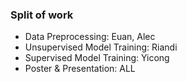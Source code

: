 ### Split of work
- Data Preprocessing: Euan, Alec
- Unsupervised Model Training: Riandi
- Supervised Model Training: Yicong
- Poster & Presentation: ALL
